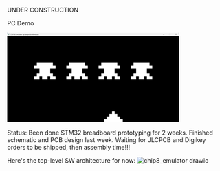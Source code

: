 UNDER CONSTRUCTION

PC Demo

<a href="https://youtu.be/zPvpcgly5Rw">
  <img src="demo/space_invaders.png" alt="PC Demo" width="400"/>
</a>

Status: Been done STM32 breadboard prototyping for 2 weeks. Finished schematic and PCB design last week. Waiting for JLCPCB and Digikey orders to be shipped, then assembly time!!!

Here's the top-level SW architecture for now:
<img width="741" height="512" alt="chip8_emulator drawio" src="https://github.com/user-attachments/assets/ea8b33ba-7822-43dd-94e9-2b11395fe0bf" />


